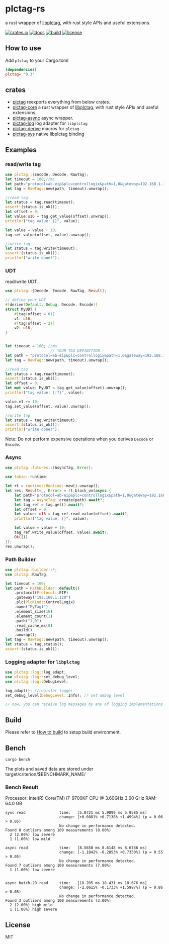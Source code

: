 # plctag-rs

a rust wrapper of [libplctag](https://github.com/libplctag/libplctag), with rust style APIs and useful extensions.

[![crates.io](https://img.shields.io/crates/v/plctag.svg)](https://crates.io/crates/plctag)
[![docs](https://docs.rs/plctag/badge.svg)](https://docs.rs/plctag)
[![build](https://github.com/joylei/plctag-rs/workflows/build/badge.svg?branch=master)](https://github.com/joylei/plctag-rs/actions?query=workflow%3A%22build%22)
[![license](https://img.shields.io/crates/l/plctag.svg)](https://github.com/joylei/plctag-rs/blob/master/LICENSE)

## How to use

Add `plctag` to your Cargo.toml

```toml
[dependencies]
plctag= "0.3"
```

## crates

- [plctag](https://crates.io/crates/plctag) reexports everything from below crates.
- [plctag-core](https://crates.io/crates/plctag-core) a rust wrapper of [libplctag](https://github.com/libplctag/libplctag), with rust style APIs and useful extensions.
- [plctag-async](https://crates.io/crates/plctag-async) async wrapper.
- [plctag-log](https://crates.io/crates/plctag-log) log adapter for `libplctag`
- [plctag-derive](https://crates.io/crates/plctag-derive) macros for `plctag`
- [plctag-sys](https://crates.io/crates/plctag-sys) native libplctag binding

## Examples

### read/write tag

```rust
use plctag::{Encode, Decode, RawTag};
let timeout = 100;//ms
let path="protocol=ab-eip&plc=controllogix&path=1,0&gateway=192.168.1.120&name=MyTag1&elem_count=1&elem_size=16";// YOUR TAG DEFINITION
let tag = RawTag::new(path, timeout).unwrap();

//read tag
let status = tag.read(timeout);
assert!(status.is_ok());
let offset = 0;
let value:u16 = tag.get_value(offset).unwrap();
println!("tag value: {}", value);

let value = value + 10;
tag.set_value(offset, value).unwrap();

//write tag
let status = tag.write(timeout);
assert!(status.is_ok());
println!("write done!");
```

### UDT

read/write UDT

```rust
use plctag::{Decode, Encode, RawTag, Result};

// define your UDT
#[derive(Default, Debug, Decode, Encode)]
struct MyUDT {
    #[tag(offset = 0)]
    v1: u16,
    #[tag(offset = 2)]
    v2: u16,
}


let timeout = 100; //ms
                    // YOUR TAG DEFINITION
let path = "protocol=ab-eip&plc=controllogix&path=1,0&gateway=192.168.1.120&name=MyTag2&elem_count=2&elem_size=16";
let tag = RawTag::new(path, timeout).unwrap();

//read tag
let status = tag.read(timeout);
assert!(status.is_ok());
let offset = 0;
let mut value: MyUDT = tag.get_value(offset).unwrap();
println!("tag value: {:?}", value);

value.v1 += 10;
tag.set_value(offset, value).unwrap();

//write tag
let status = tag.write(timeout);
assert!(status.is_ok());
println!("write done!");

```

Note:
Do not perform expensive operations when you derives `Decode` or `Encode`.

### Async

```rust
use plctag::futures::{AsyncTag, Error};

use tokio::runtime;

let rt = runtime::Runtime::new().unwrap();
let res: Result<_, Error> = rt.block_on(async {
    let path="protocol=ab-eip&plc=controllogix&path=1,0&gateway=192.168.1.120&name=MyTag1&elem_count=1&elem_size=16"; // YOUR TAG DEFINITION
    let tag = AsyncTag::create(path).await?;
    let tag_ref = tag.get().await?;
    let offset = 0;
    let value: u16 = tag_ref.read_value(offset).await?;
    println!("tag value: {}", value);

    let value = value + 10;
    tag_ref.write_value(offset, value).await?;
    Ok(())
});
res.unwrap();

```

### Path Builder

```rust
use plctag::builder::*;
use plctag::RawTag;

let timeout = 100;
let path = PathBuilder::default()
    .protocol(Protocol::EIP)
    .gateway("192.168.1.120")
    .plc(PlcKind::ControlLogix)
    .name("MyTag1")
    .element_size(16)
    .element_count(1)
    .path("1,0")
    .read_cache_ms(0)
    .build()
    .unwrap();
let tag = RawTag::new(path, timeout).unwrap();
let status = tag.status();
assert!(status.is_ok());

```

### Logging adapter for `libplctag`

```rust
use plctag::log::log_adapt;
use plctag::log::set_debug_level;
use plctag::log::DebugLevel;

log_adapt(); //register logger
set_debug_level(DebugLevel::Info); // set debug level

// now, you can receive log messages by any of logging implementations of crate `log`

```

## Build

Please refer to [How to build](https://github.com/Joylei/plctag-rs/tree/master/crates/sys#build) to setup build environment.

## Bench

```shell
cargo bench
```

The plots and saved data are stored under target/criterion/$BENCHMARK_NAME/

### Bench Result

Processor: Intel(R) Core(TM) i7-9700KF CPU @ 3.60GHz   3.60 GHz
RAM: 64.0 GB

```
sync read               time:   [5.8721 ms 5.9099 ms 5.9585 ms]
                        change: [+0.0881% +0.7138% +1.4994%] (p = 0.06 > 0.05)
                        No change in performance detected.
Found 8 outliers among 100 measurements (8.00%)
  2 (2.00%) low severe
  1 (1.00%) low mild

async read              time:   [8.5650 ms 8.6148 ms 8.6786 ms]
                        change: [-1.1842% -0.2853% +0.7350%] (p = 0.55 > 0.05)
                        No change in performance detected.
Found 7 outliers among 100 measurements (7.00%)
  1 (1.00%) low severe


async batch-20 read     time:   [18.205 ms 18.431 ms 18.676 ms]
                        change: [-2.0615% -0.1733% +1.5987%] (p = 0.86 > 0.05)
                        No change in performance detected.
Found 3 outliers among 100 measurements (3.00%)
  2 (2.00%) high mild
  1 (1.00%) high severe
```

## License

MIT
